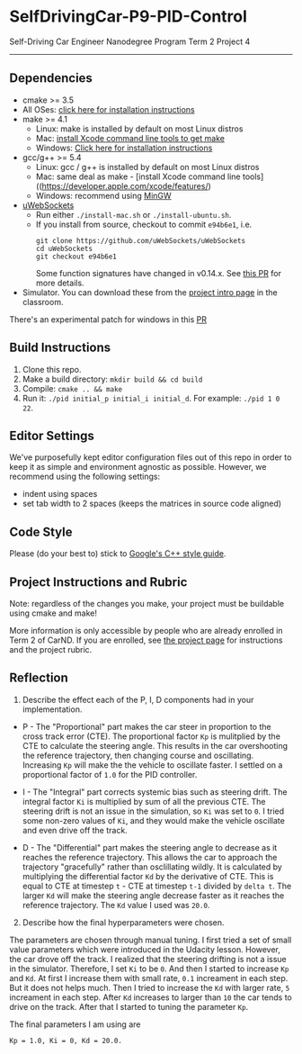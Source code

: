 # SelfDrivingCar-P9-PID-Control
Self-Driving Car Engineer Nanodegree Program Term 2 Project 4

---

## Dependencies

* cmake >= 3.5
 * All OSes: [click here for installation instructions](https://cmake.org/install/)
* make >= 4.1
  * Linux: make is installed by default on most Linux distros
  * Mac: [install Xcode command line tools to get make](https://developer.apple.com/xcode/features/)
  * Windows: [Click here for installation instructions](http://gnuwin32.sourceforge.net/packages/make.htm)
* gcc/g++ >= 5.4
  * Linux: gcc / g++ is installed by default on most Linux distros
  * Mac: same deal as make - [install Xcode command line tools]((https://developer.apple.com/xcode/features/)
  * Windows: recommend using [MinGW](http://www.mingw.org/)
* [uWebSockets](https://github.com/uWebSockets/uWebSockets)
  * Run either `./install-mac.sh` or `./install-ubuntu.sh`.
  * If you install from source, checkout to commit `e94b6e1`, i.e.
    ```
    git clone https://github.com/uWebSockets/uWebSockets 
    cd uWebSockets
    git checkout e94b6e1
    ```
    Some function signatures have changed in v0.14.x. See [this PR](https://github.com/udacity/CarND-MPC-Project/pull/3) for more details.
* Simulator. You can download these from the [project intro page](https://github.com/udacity/self-driving-car-sim/releases) in the classroom.

There's an experimental patch for windows in this [PR](https://github.com/udacity/CarND-PID-Control-Project/pull/3)

## Build Instructions

1. Clone this repo.
2. Make a build directory: `mkdir build && cd build`
3. Compile: `cmake .. && make`
4. Run it: `./pid initial_p initial_i initial_d`. For example: `./pid 1 0 22`.

## Editor Settings

We've purposefully kept editor configuration files out of this repo in order to
keep it as simple and environment agnostic as possible. However, we recommend
using the following settings:

* indent using spaces
* set tab width to 2 spaces (keeps the matrices in source code aligned)

## Code Style

Please (do your best to) stick to [Google's C++ style guide](https://google.github.io/styleguide/cppguide.html).

## Project Instructions and Rubric

Note: regardless of the changes you make, your project must be buildable using
cmake and make!

More information is only accessible by people who are already enrolled in Term 2
of CarND. If you are enrolled, see [the project page](https://classroom.udacity.com/nanodegrees/nd013/parts/40f38239-66b6-46ec-ae68-03afd8a601c8/modules/f1820894-8322-4bb3-81aa-b26b3c6dcbaf/lessons/e8235395-22dd-4b87-88e0-d108c5e5bbf4/concepts/6a4d8d42-6a04-4aa6-b284-1697c0fd6562)
for instructions and the project rubric.

## Reflection
1. Describe the effect each of the P, I, D components had in your implementation.  
* P - The "Proportional" part makes the car steer in proportion to the cross track error (CTE). The proportional factor `Kp` is mulitplied by the CTE to calculate the steering angle. This results in the car overshooting the reference trajectory, then changing course and oscillating. Increasing `Kp` will make the the vehicle to oscillate faster. I settled on a proportional factor of `1.0` for the PID controller.

* I - The "Integral" part corrects systemic bias such as steering drift. The integral factor `Ki` is multiplied by sum of all the previous CTE. The steering drift is not an issue in the simulation, so `Ki` was set to `0`. I tried some non-zero values of `Ki`, and they would make the vehicle oscillate and even drive off the track. 

* D - The "Differential" part makes the steering angle to decrease as it reaches the reference trajectory. This allows the car to approach the trajectory "gracefully" rather than osclillating wildly. It is calculated by multiplying the differential factor `Kd` by the derivative of CTE. This is equal to CTE at timestep `t` - CTE at timestep `t-1` divided by `delta t`. The larger `Kd` will make the steering angle decrease faster as it reaches the reference trajectory. The `Kd` value I used was `20.0`.

2. Describe how the final hyperparameters were chosen.

The parameters are chosen through manual tuning. I first tried a set of small value parameters which were introduced in the Udacity lesson. However, the car drove off the track. I realized that the steering drifting is not a issue in the simulator. Therefore, I set `Ki` to be `0`. And then I started to increase `Kp` and `Kd`. At first I increase them with small rate, `0.1` increament in each step. But it does not helps much. Then I tried to increase the `Kd` with larger rate, `5` increament in each step. After `Kd` increases to larger than `10` the car tends to drive on the track. After that I started to tuning the parameter `Kp`.   

The final parameters I am using are
```
Kp = 1.0, Ki = 0, Kd = 20.0. 
```

